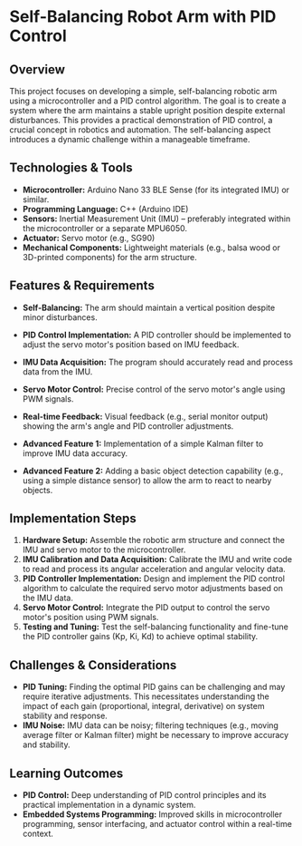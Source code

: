 # Self-Balancing Robot Arm with PID Control

## Overview

This project focuses on developing a simple, self-balancing robotic arm using a microcontroller and a PID control algorithm. The goal is to create a system where the arm maintains a stable upright position despite external disturbances. This provides a practical demonstration of PID control, a crucial concept in robotics and automation.  The self-balancing aspect introduces a dynamic challenge within a manageable timeframe.

## Technologies & Tools

* **Microcontroller:** Arduino Nano 33 BLE Sense (for its integrated IMU) or similar.
* **Programming Language:** C++ (Arduino IDE)
* **Sensors:**  Inertial Measurement Unit (IMU) – preferably integrated within the microcontroller or a separate MPU6050.
* **Actuator:** Servo motor (e.g., SG90)
* **Mechanical Components:** Lightweight materials (e.g., balsa wood or 3D-printed components) for the arm structure.


## Features & Requirements

- **Self-Balancing:** The arm should maintain a vertical position despite minor disturbances.
- **PID Control Implementation:**  A PID controller should be implemented to adjust the servo motor's position based on IMU feedback.
- **IMU Data Acquisition:** The program should accurately read and process data from the IMU.
- **Servo Motor Control:** Precise control of the servo motor's angle using PWM signals.
- **Real-time Feedback:** Visual feedback (e.g., serial monitor output) showing the arm's angle and PID controller adjustments.

- **Advanced Feature 1:**  Implementation of a simple Kalman filter to improve IMU data accuracy.
- **Advanced Feature 2:**  Adding a basic object detection capability (e.g., using a simple distance sensor) to allow the arm to react to nearby objects.

## Implementation Steps

1. **Hardware Setup:** Assemble the robotic arm structure and connect the IMU and servo motor to the microcontroller.
2. **IMU Calibration and Data Acquisition:** Calibrate the IMU and write code to read and process its angular acceleration and angular velocity data.
3. **PID Controller Implementation:** Design and implement the PID control algorithm to calculate the required servo motor adjustments based on the IMU data.
4. **Servo Motor Control:**  Integrate the PID output to control the servo motor's position using PWM signals.
5. **Testing and Tuning:** Test the self-balancing functionality and fine-tune the PID controller gains (Kp, Ki, Kd) to achieve optimal stability.


## Challenges & Considerations

- **PID Tuning:** Finding the optimal PID gains can be challenging and may require iterative adjustments. This necessitates understanding the impact of each gain (proportional, integral, derivative) on system stability and response.
- **IMU Noise:** IMU data can be noisy; filtering techniques (e.g., moving average filter or Kalman filter) might be necessary to improve accuracy and stability.

## Learning Outcomes

- **PID Control:** Deep understanding of PID control principles and its practical implementation in a dynamic system.
- **Embedded Systems Programming:**  Improved skills in microcontroller programming, sensor interfacing, and actuator control within a real-time context.

